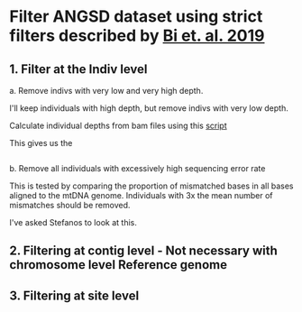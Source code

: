 # Filter ANGSD dataset using strict filters described by [Bi et. al. 2019](https://journals.plos.org/plosgenetics/article?id=10.1371/journal.pgen.1008119)

## 1. Filter at the Indiv level

a. Remove indivs with very low and very high depth. 

I'll keep individuals with high depth, but remove indivs with very low depth. 

Calculate individual depths from bam files using this [script](https://github.com/alexjvr1/Velocity2020/blob/15e687209208aec5af0a1fe6a01616e31afc224a/LR75.depth.sh)

This gives us the 
```

```

b. Remove all individuals with excessively high sequencing error rate

This is tested by comparing the proportion of mismatched bases in all bases aligned to the mtDNA genome. Individuals with 3x the mean number of mismatches should be removed. 

I've asked Stefanos to look at this. 


## 2. Filtering at contig level - Not necessary with chromosome level Reference genome

## 3. Filtering at site level



